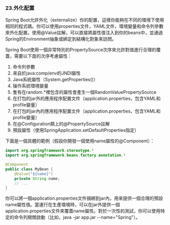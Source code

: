 ### 23.外化配置

Spring Boot允許外化（externalize）你的配置，這樣你能夠在不同的環境下使用相同的程式碼。你可以使用properties文件，YAML文件，環境變量和命令列參數來外化配置。使用@Value註解，可以直接將屬性值注入到你的beans中，並通過Spring的Environment抽象或綁定到結構化對象來訪問。

Spring Boot使用一個非常特別的PropertySource次序來允許對值進行合理的覆蓋，需要以下面的次序考慮屬性：

1. 命令列參數
2. 來自於java:comp/env的JNDI屬性
3. Java系統屬性（System.getProperties()）
4. 操作系統環境變量
5. 隻有在random.*裡包含的屬性會產生一個RandomValuePropertySource
6. 在打包的jar外的應用程序配置文件（application.properties，包含YAML和profile變量）
7. 在打包的jar內的應用程序配置文件（application.properties，包含YAML和profile變量）
8. 在@Configuration類上的@PropertySource註解
9. 預設屬性（使用SpringApplication.setDefaultProperties指定）

下面是一個具體的範例（假設你開發一個使用name屬性的@Component）：
```java
import org.springframework.stereotype.*
import org.springframework.beans.factory.annotation.*

@Component
public class MyBean {
    @Value("${name}")
    private String name;
    // ...
}
```
你可以將一個application.properties文件捆綁到jar內，用來提供一個合理的預設name屬性值。當運行在生產環境時，可以在jar外提供一個application.properties文件來覆蓋name屬性。對於一次性的測試，你可以使用特定的命令列開關啟動（比如，java -jar app.jar --name="Spring"）。
